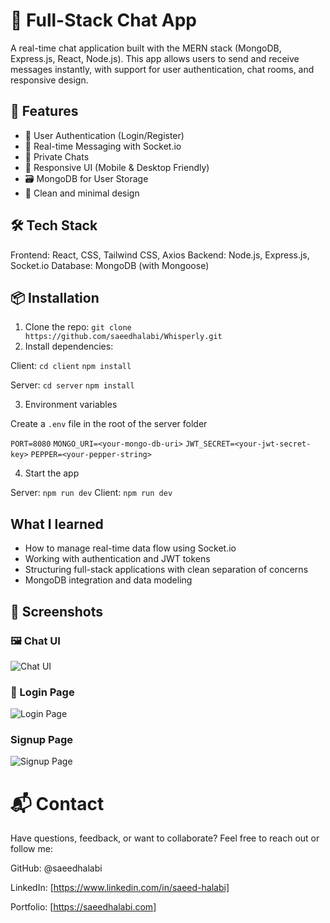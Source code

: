 # 💬 Full-Stack Chat App

A real-time chat application built with the MERN stack (MongoDB, Express.js, React, Node.js). This app allows users to send and receive messages instantly, with support for user authentication, chat rooms, and responsive design.

## 🚀 Features

- 🔐 User Authentication (Login/Register)
- 📩 Real-time Messaging with Socket.io
- 💬 Private Chats
- 📱 Responsive UI (Mobile & Desktop Friendly)
- 🗃️ MongoDB for User Storage
- 🧾 Clean and minimal design

## 🛠️ Tech Stack

Frontend: React, CSS, Tailwind CSS, Axios
Backend: Node.js, Express.js, Socket.io
Database: MongoDB (with Mongoose)


## 📦 Installation

1. Clone the repo:
```git clone https://github.com/saeedhalabi/Whisperly.git```
2. Install dependencies:

Client:
```cd client```
```npm install```

Server:
```cd server```
```npm install```

3. Environment variables

Create a ```.env``` file in the root of the server folder

```PORT=8080```
```MONGO_URI=<your-mongo-db-uri>```
```JWT_SECRET=<your-jwt-secret-key>```
```PEPPER=<your-pepper-string>```

4. Start the app

Server: ```npm run dev```
Client: ```npm run dev```

## What I learned

- How to manage real-time data flow using Socket.io
- Working with authentication and JWT tokens
- Structuring full-stack applications with clean separation of concerns
- MongoDB integration and data modeling

## 📸 Screenshots

###  🖼️ Chat UI
![Chat UI](./screenshots/4.png)

### 🔐 Login Page
![Login Page](./screenshots/2.png)

### Signup Page
![Signup Page](./screenshots/1.png)

# 📬 Contact
Have questions, feedback, or want to collaborate?
Feel free to reach out or follow me:

GitHub: @saeedhalabi

LinkedIn: [https://www.linkedin.com/in/saeed-halabi]

Portfolio: [https://saeedhalabi.com]
